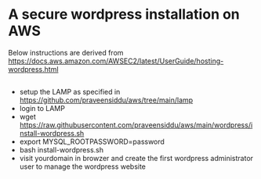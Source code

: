 # A secure wordpress installation on AWS

Below instructions are derived from https://docs.aws.amazon.com/AWSEC2/latest/UserGuide/hosting-wordpress.html

##
- setup the LAMP as specified in https://github.com/praveensiddu/aws/tree/main/lamp
- login to LAMP
- wget https://raw.githubusercontent.com/praveensiddu/aws/main/wordpress/install-wordpress.sh
- export MYSQL_ROOTPASSWORD=password
- bash install-wordpress.sh
- visit yourdomain in browzer and create the first wordpress administrator user to manage the wordpress website